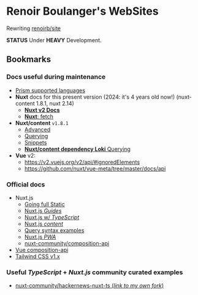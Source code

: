 # Renoir Boulanger&#39;s WebSites

Rewriting [renoirb/site][github-renoirb-site]

**STATUS** Under **HEAVY** Development.

## Bookmarks

### Docs useful during maintenance

- [Prism supported languages](https://prismjs.com/#supported-languages)
- **Nuxt** docs for this present version (2024: it's 4 years old now!)
  (nuxt-content 1.8.1, nuxt 2.14)
  - [**Nuxt v2 Docs**](https://v2.nuxt.com/docs/)
  - [**Nuxt**: fetch](https://github.com/nuxt/docs/blob/master/en/api/pages-fetch.md)
- **Nuxt/content** `v1.8.1`
  - [Advanced](https://github.com/nuxt/content/blob/%40nuxt/content%401.8.1/docs/content/en/advanced.md)
  - [Querying](https://github.com/nuxt/content/blob/%40nuxt/content%401.8.1/docs/content/en/fetching.md#wherequery)
  - [Snippets](https://github.com/nuxt/content/blob/v1-dev/docs/content/en/snippets.md#L0)
  - [**Nuxt/content dependency Loki** Querying](https://github.com/techfort/LokiJS/wiki/Query-Examples)
- **Vue** v2:
  - https://v2.vuejs.org/v2/api/#ignoredElements
  - https://github.com/nuxt/vue-meta/tree/master/docs/api

### Official docs

- Nuxt.js
  - [Going full Static][article-going-full-static]
  - [Nuxt.js _Guides_][nuxtjs-guides]
  - [Nuxt.js w/ _TypeScript_][nuxtjs-typescript]
  - [Nuxt.js _content_][nuxtjs-content]
  - [Query syntax examples][nuxtjs-content-where-examples]
  - [Nuxt.js _PWA_][nuxtjs-pwa]
  - [nuxt-community/composition-api][nuxt-community-composition-api]
- [Vue composition-api][vue-next-composition-api]
- [Tailwind CSS v1.x](https://v1.tailwindcss.com/docs/)

### Useful _TypeScript_ + _Nuxt.js_ community curated examples

- [nuxt-community/hackernews-nuxt-ts (_link to my own
  fork_)][github-renoirb-hackernews-experiment]

[vue-next-composition-api]: https://composition-api.nuxtjs.org/
[article-going-full-static]:
  https://nuxtjs.org/blog/going-full-static
  'Going Full Static'
[github-renoirb-hackernews-experiment]:
  https://github.com/renoirb/experiments-201905-hackernews-nuxt-ts/tree/renoirb/vuex-modules
  'Experiments made in June 2019 to see how to make Strongly typed Vuex store with TypeScript'
[github-renoirb-site]: https://github.com/renoirb/site
[nuxtjs-pwa]: https://pwa.nuxtjs.org/
[nuxtjs-typescript]: https://typescript.nuxtjs.org/guide/
[nuxtjs-content]: https://content.nuxtjs.org/
[nuxtjs-content-where-examples]:
  https://github.com/techfort/LokiJS/wiki/Query-Examples#find-queries
[nuxtjs-guides]: https://nuxtjs.org/guides/
[nuxt-community-composition-api]: https://composition-api.nuxtjs.org/
